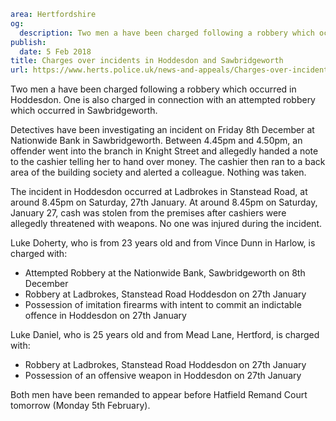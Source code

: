 ```yaml
area: Hertfordshire
og:
  description: Two men a have been charged following a robbery which occurred in Hoddesdon. One is also charged in connection with an attempted robbery which occurred in Sawbridgeworth.
publish:
  date: 5 Feb 2018
title: Charges over incidents in Hoddesdon and Sawbridgeworth
url: https://www.herts.police.uk/news-and-appeals/Charges-over-incidents-in-Hoddesdon-and-Sawbridgeworth-1571AK
```

Two men a have been charged following a robbery which occurred in Hoddesdon. One is also charged in connection with an attempted robbery which occurred in Sawbridgeworth.

Detectives have been investigating an incident on Friday 8th December at Nationwide Bank in Sawbridgeworth. Between 4.45pm and 4.50pm, an offender went into the branch in Knight Street and allegedly handed a note to the cashier telling her to hand over money. The cashier then ran to a back area of the building society and alerted a colleague. Nothing was taken.

The incident in Hoddesdon occurred at Ladbrokes in Stanstead Road, at around 8.45pm on Saturday, 27th January. At around 8.45pm on Saturday, January 27, cash was stolen from the premises after cashiers were allegedly threatened with weapons. No one was injured during the incident.

Luke Doherty, who is from 23 years old and from Vince Dunn in Harlow, is charged with:

 * Attempted Robbery at the Nationwide Bank, Sawbridgeworth on 8th December
 * Robbery at Ladbrokes, Stanstead Road Hoddesdon on 27th January
 * Possession of imitation firearms with intent to commit an indictable offence in Hoddesdon on 27th January

Luke Daniel, who is 25 years old and from Mead Lane, Hertford, is charged with:

 * Robbery at Ladbrokes, Stanstead Road Hoddesdon on 27th January
 * Possession of an offensive weapon in Hoddesdon on 27th January

Both men have been remanded to appear before Hatfield Remand Court tomorrow (Monday 5th February).
